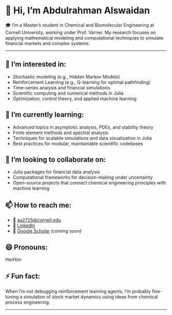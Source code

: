 # 👋 Hi, I’m Abdulrahman Alswaidan

🎓 I’m a Master’s student in Chemical and Biomolecular Engineering at Cornell University, working under Prof. Varner. My research focuses on applying mathematical modeling and computational techniques to simulate financial markets and complex systems.

---

## 👀 I’m interested in:
- Stochastic modeling (e.g., Hidden Markov Models)
- Reinforcement Learning (e.g., Q-learning for optimal pathfinding)
- Time-series analysis and financial simulations
- Scientific computing and numerical methods in Julia
- Optimization, control theory, and applied machine learning

## 🌱 I’m currently learning:
- Advanced topics in asymptotic analysis, PDEs, and stability theory  
- Finite element methods and spectral analysis  
- Techniques for scalable simulations and data visualization in Julia  
- Best practices for modular, maintainable scientific codebases

## 💞️ I’m looking to collaborate on:
- Julia packages for financial data analysis  
- Computational frameworks for decision-making under uncertainty  
- Open-source projects that connect chemical engineering principles with machine learning

## 📫 How to reach me:
- 📧 aa2725@cornell.edu  
- 💼 [LinkedIn](https://www.linkedin.com/in/abdulrahmanalswaidan/)  
- 🧠 [Google Scholar](https://scholar.google.com) *(coming soon)*

## 😄 Pronouns:
He/Him

## ⚡ Fun fact:
When I’m not debugging reinforcement learning agents, I’m probably fine-tuning a simulation of stock market dynamics using ideas from chemical process engineering.

---

<!---
altashly1/altashly1 is a ✨ special ✨ repository because its `README.md` (this file) appears on your GitHub profile.
You can click the Preview link to take a look at your changes.
--->
